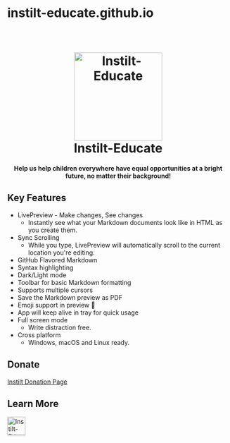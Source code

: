 # instilt-educate.github.io

<h1 align="center">
  <br>
  <a href="https://edu.instilt.com/assets/img/transparent.png"><img src="https://edu.instilt.com/assets/img/transparent.png" alt="Instilt-Educate" width="200"></a>
  <br>
  Instilt-Educate
  <br>
</h1>

<h4 align="center">Help us help children everywhere have equal opportunities at a bright future, no matter their background!</h4>

## Key Features

* LivePreview - Make changes, See changes
  - Instantly see what your Markdown documents look like in HTML as you create them.
* Sync Scrolling
  - While you type, LivePreview will automatically scroll to the current location you're editing.
* GitHub Flavored Markdown  
* Syntax highlighting
* Dark/Light mode
* Toolbar for basic Markdown formatting
* Supports multiple cursors
* Save the Markdown preview as PDF
* Emoji support in preview :tada:
* App will keep alive in tray for quick usage
* Full screen mode
  - Write distraction free.
* Cross platform
  - Windows, macOS and Linux ready.

## Donate

<a href="https://bank.hackclub.com/donations/start/instilt-educate" target="_blank">Instilt Donation Page</a>

## Learn More

<a href="https://edu.instilt.com/" target="_blank"><img src="https://edu.instilt.com/assets/img/transparent.png" alt="Instilt-Educate Website" style="height: 41px !important;width: 41px !important;box-shadow: 0px 3px 2px 0px rgba(190, 190, 190, 0.5) !important;-webkit-box-shadow: 0px 3px 2px 0px rgba(190, 190, 190, 0.5) !important;" ></a>

